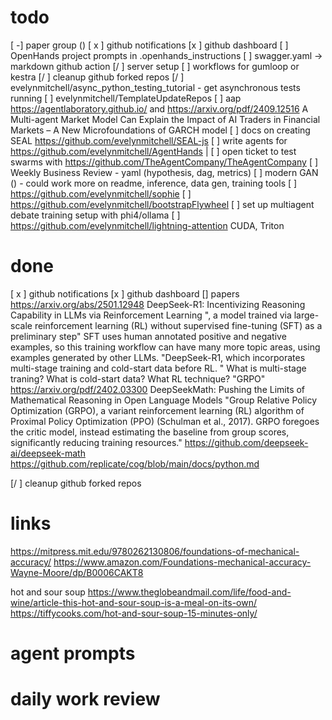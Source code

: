 # todo
[ -] paper group ()
[ x ] github notifications
[x  ] github dashboard
[ ] OpenHands project prompts in .openhands_instructions
[ ] swagger.yaml -> markdown github action
[/ ] server setup
[ ] workflows for gumloop or kestra
[/ ] cleanup github forked repos
[/ ] evelynmitchell/async_python_testing_tutorial - get asynchronous tests running
[ ] evelynmitchell/TemplateUpdateRepos
[ ] aap https://agentlaboratory.github.io/ and https://arxiv.org/pdf/2409.12516 A Multi-agent Market Model Can Explain the Impact of AI Traders in Financial Markets – A New Microfoundations of GARCH model
[ ] docs on creating SEAL https://github.com/evelynmitchell/SEAL-js
[ ] write agents for https://github.com/evelynmitchell/AgentHands |
[ ] open ticket to test swarms with https://github.com/TheAgentCompany/TheAgentCompany
[ ] Weekly Business Review - yaml (hypothesis, dag, metrics)
[ ] modern GAN () - could work more on readme, inference, data gen, training tools
[ ] https://github.com/evelynmitchell/sophie
[ ] https://github.com/evelynmitchell/bootstrapFlywheel
[ ] set up multiagent debate training setup with phi4/ollama
[ ] https://github.com/evelynmitchell/lightning-attention CUDA, Triton

# done

[ x ] github notifications
[x ] github dashboard
[] papers
https://arxiv.org/abs/2501.12948 DeepSeek-R1: Incentivizing Reasoning Capability in LLMs via Reinforcement Learning  ", a model trained via large-scale reinforcement learning (RL) without supervised fine-tuning (SFT) as a preliminary step" SFT uses human annotated positive and negative examples, so this training workflow can have many more topic areas, using examples generated by other LLMs. 
"DeepSeek-R1, which incorporates multi-stage training and cold-start data before RL. "
What is multi-stage traning?
What is cold-start data?
What RL technique? "GRPO" https://arxiv.org/pdf/2402.03300 DeepSeekMath: Pushing the Limits of Mathematical Reasoning in Open Language Models "Group Relative Policy Optimization (GRPO), a variant reinforcement learning (RL) algorithm of Proximal Policy Optimization (PPO) (Schulman et al., 2017).
GRPO foregoes the critic model, instead estimating the baseline from group scores, significantly
reducing training resources." https://github.com/deepseek-ai/deepseek-math https://github.com/replicate/cog/blob/main/docs/python.md

[/ ] cleanup github forked repos
# links

https://mitpress.mit.edu/9780262130806/foundations-of-mechanical-accuracy/
https://www.amazon.com/Foundations-mechanical-accuracy-Wayne-Moore/dp/B0006CAKT8

hot and sour soup https://www.theglobeandmail.com/life/food-and-wine/article-this-hot-and-sour-soup-is-a-meal-on-its-own/
https://tiffycooks.com/hot-and-sour-soup-15-minutes-only/



# agent prompts


# daily work review